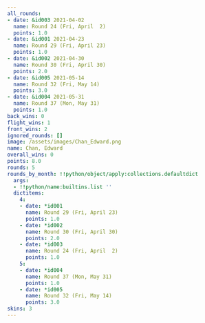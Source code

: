 ```yaml
---
all_rounds:
- date: &id003 2021-04-02
  name: Round 24 (Fri, April  2)
  points: 1.0
- date: &id001 2021-04-23
  name: Round 29 (Fri, April 23)
  points: 1.0
- date: &id002 2021-04-30
  name: Round 30 (Fri, April 30)
  points: 2.0
- date: &id005 2021-05-14
  name: Round 32 (Fri, May 14)
  points: 3.0
- date: &id004 2021-05-31
  name: Round 37 (Mon, May 31)
  points: 1.0
back_wins: 0
flight_wins: 1
front_wins: 2
ignored_rounds: []
image: /assets/images/Chan_Edward.png
name: Chan, Edward
overall_wins: 0
points: 8.0
rounds: 5
rounds_by_month: !!python/object/apply:collections.defaultdict
  args:
  - !!python/name:builtins.list ''
  dictitems:
    4:
    - date: *id001
      name: Round 29 (Fri, April 23)
      points: 1.0
    - date: *id002
      name: Round 30 (Fri, April 30)
      points: 2.0
    - date: *id003
      name: Round 24 (Fri, April  2)
      points: 1.0
    5:
    - date: *id004
      name: Round 37 (Mon, May 31)
      points: 1.0
    - date: *id005
      name: Round 32 (Fri, May 14)
      points: 3.0
skins: 3
---
```

